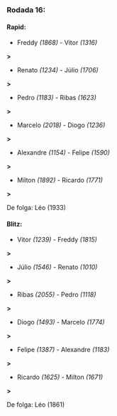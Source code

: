 ### Rodada 16:

#### Rapid:

* Freddy *(1868)*     -     Vitor *(1316)*

 **>** 
* Renato *(1234)*     -     Júlio *(1706)*

 **>** 
* Pedro *(1183)*     -     Ribas *(1623)*

 **>** 
* Marcelo *(2018)*     -     Diogo *(1236)*

 **>** 
* Alexandre *(1154)*     -     Felipe *(1590)*

 **>** 
* Milton *(1892)*     -     Ricardo *(1771)*

 **>** 

De folga: Léo (1933)

#### Blitz:

* Vitor *(1239)*     -     Freddy *(1815)*

 **>** 
* Júlio *(1546)*     -     Renato *(1010)*

 **>** 
* Ribas *(2055)*     -     Pedro *(1118)*

 **>** 
* Diogo *(1493)*     -     Marcelo *(1774)*

 **>** 
* Felipe *(1387)*     -     Alexandre *(1183)*

 **>** 
* Ricardo *(1625)*     -     Milton *(1671)*

 **>** 

De folga: Léo (1861)

